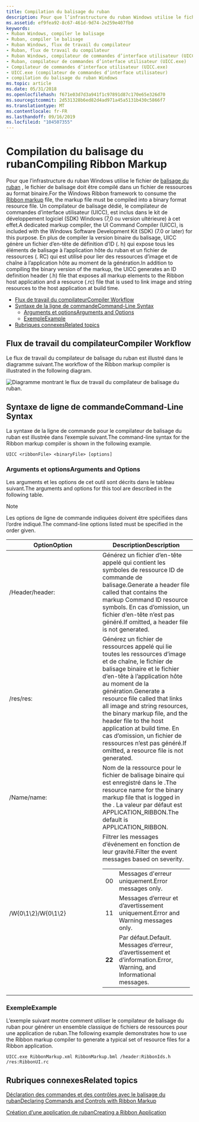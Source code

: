 ```yaml
---
title: Compilation du balisage du ruban
description: Pour que l’infrastructure du ruban Windows utilise le fichier de balisage du ruban, le fichier de balisage doit être compilé dans un fichier de ressources au format binaire.
ms.assetid: ef9fea92-8c67-461d-9d74-2e259e407fb0
keywords:
- Ruban Windows, compiler le balisage
- Ruban, compiler le balisage
- Ruban Windows, flux de travail du compilateur
- Ruban, flux de travail du compilateur
- Ruban Windows, compilateur de commandes d’interface utilisateur (UICC.exe)
- Ruban, compilateur de commandes d’interface utilisateur (UICC.exe)
- Compilateur de commandes d’interface utilisateur (UICC.exe)
- UICC.exe (compilateur de commandes d’interface utilisateur)
- compilation du balisage du ruban Windows
ms.topic: article
ms.date: 05/31/2018
ms.openlocfilehash: f671e03d7d3a941f1c97891d87c170e65e326d70
ms.sourcegitcommit: 2d531328b6ed82d4ad971a45a5131b430c5866f7
ms.translationtype: MT
ms.contentlocale: fr-FR
ms.lasthandoff: 09/16/2019
ms.locfileid: "104507355"
---
```

# <a name="compiling-ribbon-markup"></a><span data-ttu-id="7c66c-112">Compilation du balisage du ruban</span><span class="sxs-lookup"><span data-stu-id="7c66c-112">Compiling Ribbon Markup</span></span>

<span data-ttu-id="7c66c-113">Pour que l’infrastructure du ruban Windows utilise le fichier de [balisage du ruban](windowsribbon-schema.md) , le fichier de balisage doit être compilé dans un fichier de ressources au format binaire.</span><span class="sxs-lookup"><span data-stu-id="7c66c-113">For the Windows Ribbon framework to consume the [Ribbon markup](windowsribbon-schema.md) file, the markup file must be compiled into a binary format resource file.</span></span> <span data-ttu-id="7c66c-114">Un compilateur de balisage dédié, le compilateur de commandes d’interface utilisateur (UICC), est inclus dans le kit de développement logiciel (SDK) Windows (7,0 ou version ultérieure) à cet effet.</span><span class="sxs-lookup"><span data-stu-id="7c66c-114">A dedicated markup compiler, the UI Command Compiler (UICC), is included with the Windows Software Development Kit (SDK) (7.0 or later) for this purpose.</span></span> <span data-ttu-id="7c66c-115">En plus de compiler la version binaire du balisage, UICC génère un fichier d’en-tête de définition d’ID (. h) qui expose tous les éléments de balisage à l’application hôte du ruban et un fichier de ressources (. RC) qui est utilisé pour lier des ressources d’image et de chaîne à l’application hôte au moment de la génération.</span><span class="sxs-lookup"><span data-stu-id="7c66c-115">In addition to compiling the binary version of the markup, the UICC generates an ID definition header (.h) file that exposes all markup elements to the Ribbon host application and a resource (.rc) file that is used to link image and string resources to the host application at build time.</span></span>

-   [<span data-ttu-id="7c66c-116">Flux de travail du compilateur</span><span class="sxs-lookup"><span data-stu-id="7c66c-116">Compiler Workflow</span></span>](#compiler-workflow)
-   [<span data-ttu-id="7c66c-117">Syntaxe de la ligne de commande</span><span class="sxs-lookup"><span data-stu-id="7c66c-117">Command-Line Syntax</span></span>](#command-line-syntax)
    -   [<span data-ttu-id="7c66c-118">Arguments et options</span><span class="sxs-lookup"><span data-stu-id="7c66c-118">Arguments and Options</span></span>](#arguments-and-options)
    -   [<span data-ttu-id="7c66c-119">Exemple</span><span class="sxs-lookup"><span data-stu-id="7c66c-119">Example</span></span>](#example)
-   [<span data-ttu-id="7c66c-120">Rubriques connexes</span><span class="sxs-lookup"><span data-stu-id="7c66c-120">Related topics</span></span>](#related-topics)

## <a name="compiler-workflow"></a><span data-ttu-id="7c66c-121">Flux de travail du compilateur</span><span class="sxs-lookup"><span data-stu-id="7c66c-121">Compiler Workflow</span></span>

<span data-ttu-id="7c66c-122">Le flux de travail du compilateur de balisage du ruban est illustré dans le diagramme suivant.</span><span class="sxs-lookup"><span data-stu-id="7c66c-122">The workflow of the Ribbon markup compiler is illustrated in the following diagram.</span></span>

![Diagramme montrant le flux de travail du compilateur de balisage du ruban.](images/overviews/overviews-intentcl.png)

## <a name="command-line-syntax"></a><span data-ttu-id="7c66c-124">Syntaxe de ligne de commande</span><span class="sxs-lookup"><span data-stu-id="7c66c-124">Command-Line Syntax</span></span>

<span data-ttu-id="7c66c-125">La syntaxe de la ligne de commande pour le compilateur de balisage du ruban est illustrée dans l’exemple suivant.</span><span class="sxs-lookup"><span data-stu-id="7c66c-125">The command-line syntax for the Ribbon markup compiler is shown in the following example.</span></span>


```
UICC <ribbonFile> <binaryFile> [options]
```



### <a name="arguments-and-options"></a><span data-ttu-id="7c66c-126">Arguments et options</span><span class="sxs-lookup"><span data-stu-id="7c66c-126">Arguments and Options</span></span>

<span data-ttu-id="7c66c-127">Les arguments et les options de cet outil sont décrits dans le tableau suivant.</span><span class="sxs-lookup"><span data-stu-id="7c66c-127">The arguments and options for this tool are described in the following table.</span></span>

> [!Note]  
> <span data-ttu-id="7c66c-128">Les options de ligne de commande indiquées doivent être spécifiées dans l’ordre indiqué.</span><span class="sxs-lookup"><span data-stu-id="7c66c-128">The command-line options listed must be specified in the order given.</span></span>

 



<table>
<colgroup>
<col style="width: 50%" />
<col style="width: 50%" />
</colgroup>
<thead>
<tr class="header">
<th><span data-ttu-id="7c66c-129">Option</span><span class="sxs-lookup"><span data-stu-id="7c66c-129">Option</span></span></th>
<th><span data-ttu-id="7c66c-130">Description</span><span class="sxs-lookup"><span data-stu-id="7c66c-130">Description</span></span></th>
</tr>
</thead>
<tbody>
<tr class="odd">
<td><span data-ttu-id="7c66c-131">/Header<headerFile></span><span class="sxs-lookup"><span data-stu-id="7c66c-131">/header:<headerFile></span></span></td>
<td><span data-ttu-id="7c66c-132">Générez un fichier d’en-tête appelé <headerFile> qui contient les symboles de ressource ID de commande de balisage.</span><span class="sxs-lookup"><span data-stu-id="7c66c-132">Generate a header file called <headerFile> that contains the markup Command ID resource symbols.</span></span> <span data-ttu-id="7c66c-133">En cas d’omission, un fichier d’en-tête n’est pas généré.</span><span class="sxs-lookup"><span data-stu-id="7c66c-133">If omitted, a header file is not generated.</span></span></td>
</tr>
<tr class="even">
<td><span data-ttu-id="7c66c-134">/res<resourceFile></span><span class="sxs-lookup"><span data-stu-id="7c66c-134">/res:<resourceFile></span></span></td>
<td><span data-ttu-id="7c66c-135">Générez un fichier de ressources appelé <resourceFile> qui lie toutes les ressources d’image et de chaîne, le fichier de balisage binaire et le fichier d’en-tête à l’application hôte au moment de la génération.</span><span class="sxs-lookup"><span data-stu-id="7c66c-135">Generate a resource file called <resourceFile> that links all image and string resources, the binary markup file, and the header file to the host application at build time.</span></span> <span data-ttu-id="7c66c-136">En cas d’omission, un fichier de ressources n’est pas généré.</span><span class="sxs-lookup"><span data-stu-id="7c66c-136">If omitted, a resource file is not generated.</span></span></td>
</tr>
<tr class="odd">
<td><span data-ttu-id="7c66c-137">/Name<ribbonName></span><span class="sxs-lookup"><span data-stu-id="7c66c-137">/name:<ribbonName></span></span></td>
<td><span data-ttu-id="7c66c-138">Nom de la ressource pour le fichier de balisage binaire qui est enregistré dans le <resourceFile> .</span><span class="sxs-lookup"><span data-stu-id="7c66c-138">The resource name for the binary markup file that is logged in the <resourceFile>.</span></span> <span data-ttu-id="7c66c-139">La valeur par défaut est APPLICATION_RIBBON.</span><span class="sxs-lookup"><span data-stu-id="7c66c-139">The default is APPLICATION_RIBBON.</span></span></td>
</tr>
<tr class="even">
<td><span data-ttu-id="7c66c-140">/W{0\1\2}</span><span class="sxs-lookup"><span data-stu-id="7c66c-140">/W{0\1\2}</span></span></td>
<td><span data-ttu-id="7c66c-141">Filtrer les messages d’événement en fonction de leur gravité.</span><span class="sxs-lookup"><span data-stu-id="7c66c-141">Filter the event messages based on severity.</span></span> 
<table>
<tbody>
<tr class="odd">
<td><span data-ttu-id="7c66c-142">0</span><span class="sxs-lookup"><span data-stu-id="7c66c-142">0</span></span><br/></td>
<td><span data-ttu-id="7c66c-143">Messages d'erreur uniquement.</span><span class="sxs-lookup"><span data-stu-id="7c66c-143">Error messages only.</span></span><br/></td>
</tr>
<tr class="even">
<td><span data-ttu-id="7c66c-144">1</span><span class="sxs-lookup"><span data-stu-id="7c66c-144">1</span></span><br/></td>
<td><span data-ttu-id="7c66c-145">Messages d’erreur et d’avertissement uniquement.</span><span class="sxs-lookup"><span data-stu-id="7c66c-145">Error and Warning messages only.</span></span><br/></td>
</tr>
<tr class="odd">
<td><span data-ttu-id="7c66c-146"><strong>2</strong></span><span class="sxs-lookup"><span data-stu-id="7c66c-146"><strong>2</strong></span></span><br/></td>
<td><span data-ttu-id="7c66c-147">Par défaut.</span><span class="sxs-lookup"><span data-stu-id="7c66c-147">Default.</span></span> <br/> <span data-ttu-id="7c66c-148">Messages d’erreur, d’avertissement et d’information.</span><span class="sxs-lookup"><span data-stu-id="7c66c-148">Error, Warning, and Informational messages.</span></span><br/></td>
</tr>
</tbody>
</table>

<p> </p></td>
</tr>
</tbody>
</table>



 

### <a name="example"></a><span data-ttu-id="7c66c-149">Exemple</span><span class="sxs-lookup"><span data-stu-id="7c66c-149">Example</span></span>

<span data-ttu-id="7c66c-150">L’exemple suivant montre comment utiliser le compilateur de balisage du ruban pour générer un ensemble classique de fichiers de ressources pour une application de ruban.</span><span class="sxs-lookup"><span data-stu-id="7c66c-150">The following example demonstrates how to use the Ribbon markup compiler to generate a typical set of resource files for a Ribbon application.</span></span>

`UICC.exe RibbonMarkup.xml RibbonMarkup.bml /header:RibbonIds.h /res:RibbonUI.rc`

## <a name="related-topics"></a><span data-ttu-id="7c66c-151">Rubriques connexes</span><span class="sxs-lookup"><span data-stu-id="7c66c-151">Related topics</span></span>

<dl> <dt>

[<span data-ttu-id="7c66c-152">Déclaration des commandes et des contrôles avec le balisage du ruban</span><span class="sxs-lookup"><span data-stu-id="7c66c-152">Declaring Commands and Controls with Ribbon Markup</span></span>](windowsribbon-schema.md)
</dt> <dt>

[<span data-ttu-id="7c66c-153">Création d’une application de ruban</span><span class="sxs-lookup"><span data-stu-id="7c66c-153">Creating a Ribbon Application</span></span>](windowsribbon-stepbystep.md)
</dt> </dl>

 

 





